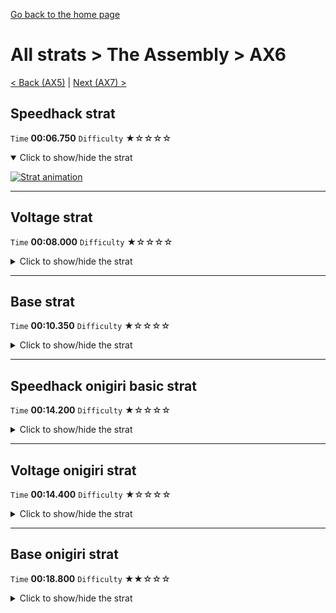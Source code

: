 [Go back to the home page](https://github.com/Doublevil/scbspeedrun)

# All strats > The Assembly > AX6

[< Back (AX5)](https://github.com/Doublevil/scbspeedrun/blob/main/levels/all_lvl/A/AX5.md) | [Next (AX7) >](https://github.com/Doublevil/scbspeedrun/blob/main/levels/all_lvl/A/AX7.md)

## Speedhack strat

`Time` **00:06.750** `Difficulty` ★☆☆☆☆
<details open>
  <summary>Click to show/hide the strat</summary>

  [![Strat animation](https://github.com/Doublevil/scbspeedrun/blob/main/media/levels/A/AX6_S_Strat.webp)](https://github.com/Doublevil/scbspeedrun/blob/main/media/levels/A/AX6_S_Strat.mp4?raw=true)
</details>

---
## Voltage strat

`Time` **00:08.000** `Difficulty` ★☆☆☆☆
<details>
  <summary>Click to show/hide the strat</summary>

  [![Strat animation](https://github.com/Doublevil/scbspeedrun/blob/main/media/levels/A/AX6_VoltageStrat.webp)](https://github.com/Doublevil/scbspeedrun/blob/main/media/levels/A/AX6_VoltageStrat.mp4?raw=true)
</details>

---
## Base strat

`Time` **00:10.350** `Difficulty` ★☆☆☆☆
<details>
  <summary>Click to show/hide the strat</summary>

  [![Strat animation](https://github.com/Doublevil/scbspeedrun/blob/main/media/levels/A/AX6_Strat.webp)](https://github.com/Doublevil/scbspeedrun/blob/main/media/levels/A/AX6_Strat.mp4?raw=true)

  **Notes**
  - Remember that jumping saves you a little bit of time because the air speed cap is slightly higher.
</details>

---
## Speedhack onigiri basic strat

`Time` **00:14.200** `Difficulty` ★☆☆☆☆
<details>
  <summary>Click to show/hide the strat</summary>

  [![Strat animation](https://github.com/Doublevil/scbspeedrun/blob/main/media/levels/A/AX6_S_OnigiriStrat.webp)](https://github.com/Doublevil/scbspeedrun/blob/main/media/levels/A/AX6_S_OnigiriStrat.mp4?raw=true)
</details>

---
## Voltage onigiri strat

`Time` **00:14.400** `Difficulty` ★☆☆☆☆
<details>
  <summary>Click to show/hide the strat</summary>

  [![Strat animation](https://github.com/Doublevil/scbspeedrun/blob/main/media/levels/A/AX6_VoltageOnigiri.webp)](https://github.com/Doublevil/scbspeedrun/blob/main/media/levels/A/AX6_VoltageOnigiri.mp4?raw=true)
</details>

---
## Base onigiri strat

`Time` **00:18.800** `Difficulty` ★★☆☆☆
<details>
  <summary>Click to show/hide the strat</summary>

  [![Strat animation](https://github.com/Doublevil/scbspeedrun/blob/main/media/levels/A/AX6_OnigiriStrat.webp)](https://github.com/Doublevil/scbspeedrun/blob/main/media/levels/A/AX6_OnigiriStrat.mp4?raw=true)

  **Notes**
  - Remember that jumping saves you a little bit of time because the air speed cap is slightly higher.
</details>
